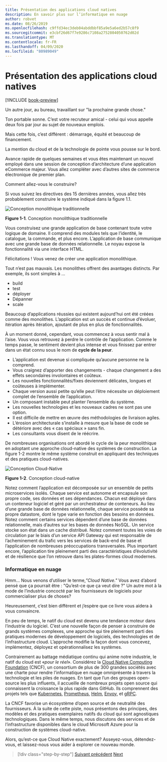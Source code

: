 ```yaml
---
title: Présentation des applications cloud natives
description: En savoir plus sur l’informatique en nuage
author: robvet
ms.date: 08/26/2019
ms.openlocfilehash: c9ffd34ec3deb04abddbbf85a9e5a6ed2b57c8f9
ms.sourcegitcommit: e3cbf26d67f7e9286c7108a2752804050762d02d
ms.translationtype: MT
ms.contentlocale: fr-FR
ms.lasthandoff: 04/09/2020
ms.locfileid: "80989049"
---
```

# <a name="introduction-to-cloud-native-applications"></a>Présentation des applications cloud natives

[!INCLUDE [book-preview](../../../includes/book-preview.md)]

Un autre jour, au bureau, travaillant sur "la prochaine grande chose."

Ton portable sonne. C’est votre recruteur amical - celui qui vous appelle deux fois par jour au sujet de nouveaux emplois.

Mais cette fois, c’est différent : démarrage, équité et beaucoup de financement.

La mention du cloud et de la technologie de pointe vous pousse sur le bord.

Avance rapide de quelques semaines et vous êtes maintenant un nouvel employé dans une session de conception d’architecture d’une application eCommerce majeur. Vous allez compléter avec d’autres sites de commerce électronique de premier plan.

Comment allez-vous le construire?

Si vous suivez les directives des 15 dernières années, vous allez très probablement construire le système indiqué dans la figure 1.1.

![Conception monolithique traditionnelle](./media/monolithic-design.png)

**Figure 1-1**. Conception monolithique traditionnelle

Vous construisez une grande application de base contenant toute votre logique de domaine. Il comprend des modules tels que l’identité, le catalogue, la commande, et plus encore. L’application de base communique avec une grande base de données relationnelle. Le noyau expose la fonctionnalité via une interface HTML.

Félicitations !  Vous venez de créer une application monolithique.

Tout n’est pas mauvais. Les monolithes offrent des avantages distincts. Par exemple, ils sont simples à ...

- build
- test
- déployer
- Dépanner
- scale

Beaucoup d’applications réussies qui existent aujourd’hui ont été créées comme des monolithes. L’application est un succès et continue d’évoluer, itération après itération, ajoutant de plus en plus de fonctionnalités.

À un moment donné, cependant, vous commencez à vous sentir mal à l’aise. Vous vous retrouvez à perdre le contrôle de l’application. Comme le temps passe, le sentiment devient plus intense et vous finissez par entrer dans un état connu sous le nom de **cycle de la peur**.

- L’application est devenue si compliquée qu’aucune personne ne la comprend.
- Vous craignez d’apporter des changements - chaque changement a des effets secondaires involontaires et coûteux.
- Les nouvelles fonctionnalités/fixes deviennent délicates, longues et coûteuses à implémenter.
- Chaque version aussi petite qu’elle peut l’être nécessite un déploiement complet de l’ensemble de l’application.
- Un composant instable peut planter l’ensemble du système.
- Les nouvelles technologies et les nouveaux cadres ne sont pas une option.
- Il est difficile de mettre en œuvre des méthodologies de livraison agiles.
- L’érosion architecturale s’installe à mesure que la base de code se détériore avec des « cas spéciaux » sans fin.
- Les consultants vous disent de le réécrire.

De nombreuses organisations ont abordé le cycle de la peur monolithique en adoptant une approche cloud-native des systèmes de construction. La figure 1-2 montre le même système construit en appliquant des techniques et des pratiques cloud-natives.

![Conception Cloud-Native](./media/cloud-native-design.png)

**Figure 1-2**. Conception cloud-native

Notez comment l’application est décomposée sur un ensemble de petits microservices isolés. Chaque service est autonome et encapsule son propre code, ses données et ses dépendances. Chacun est déployé dans un conteneur logiciel et géré par un orchestrateur de conteneurs. Au lieu d’une grande base de données relationnelle, chaque service possède sa propre datastore, dont le type varie en fonction des besoins en données. Notez comment certains services dépendent d’une base de données relationnelle, mais d’autres sur les bases de données NoSQL. Un service stocke son état dans un cache distribué. Notez comment toutes les voies de circulation par le biais d’un service API Gateway qui est responsable de l’acheminement du trafic vers les services de back-end de base et l’application de nombreuses préoccupations transversales. Plus important encore, l’application tire pleinement parti des caractéristiques d’évolutivité et de résilience que l’on retrouve dans les plates-formes cloud modernes.

### <a name="cloud-native-computing"></a>Informatique en nuage

Hmm... Nous venons d’utiliser le terme,*"Cloud Native."* Vous avez d’abord pensé que ça pourrait être : "Qu’est-ce que ça veut dire ?" Un autre mot à la mode de l’industrie concocté par les fournisseurs de logiciels pour commercialiser plus de choses?

Heureusement, c’est bien différent et j’espère que ce livre vous aidera à vous convaincre.

En peu de temps, le natif du cloud est devenu une tendance moteur dans l’industrie du logiciel. C’est une nouvelle façon de penser à construire de grands systèmes complexes, une approche qui tire pleinement parti des pratiques modernes de développement de logiciels, des technologies et de l’infrastructure cloud. L’approche modifie la façon dont vous concevez, implémentez, déployez et opérationnalisez les systèmes.

Contrairement au battage médiatique continu qui anime notre industrie, le natif du cloud est «*pour le réel*». Considérez la [Cloud Native Computing Foundation](https://www.cncf.io/) (CNCF), un consortium de plus de 300 grandes sociétés avec une charte pour rendre l’informatique en nuage omniprésente à travers la technologie et les piles de nuages. En tant que l’un des groupes open-source les plus influents, il accueille de nombreux projets open source qui connaissent la croissance la plus rapide dans GitHub. Ils comprennent des projets tels que [Kubernetes](https://kubernetes.io/), [Prometheus](https://prometheus.io/), [Helm](https://helm.sh/), [Envoy](https://www.envoyproxy.io/), et [gRPC](https://grpc.io/).

La CNCF favorise un écosystème d’open source et de neutralité des fournisseurs. À la suite de cette piste, nous présentons des principes, des modèles et des pratiques exemplaires natifs du cloud qui sont agnostiques technologiques. Dans le même temps, nous discutons des services et de l’infrastructure disponibles dans le cloud Microsoft Azure pour la construction de systèmes cloud-native.

Alors, qu’est-ce que Cloud Native exactement? Asseyez-vous, détendez-vous, et laissez-nous vous aider à explorer ce nouveau monde.

>[!div class="step-by-step"]
>[Suivant précédent](index.md)
>[Next](definition.md)
